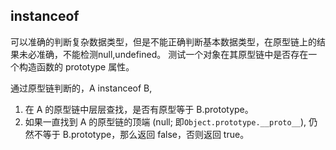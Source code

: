 ## instanceof 
可以准确的判断复杂数据类型，但是不能正确判断基本数据类型，在原型链上的结果未必准确，不能检测null,undefined。
测试一个对象在其原型链中是否存在一个构造函数的 prototype 属性。

通过原型链判断的，A instanceof B, 
1. 在 A 的原型链中层层查找，是否有原型等于 B.prototype。
2. 如果一直找到 A 的原型链的顶端 (null; 即`Object.prototype.__proto__`), 仍然不等于 B.prototype，那么返回 false，否则返回 true。

